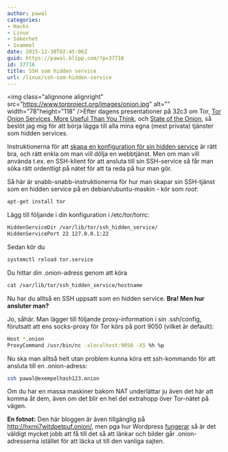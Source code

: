 ```yaml
---
author: pawal
categories:
- Hacks
- Linux
- Säkerhet
- Svammel
date: 2015-12-30T02:45:06Z
guid: https://pawal.blipp.com/?p=37716
id: 37716
title: SSH som hidden service
url: /linux/ssh-som-hidden-service
---
```


<img class="alignnone alignright" src="https://www.torproject.org/images/onion.jpg" alt="" width="78"height="118" />Efter dagens presentationer på 32c3 om Tor, <a
href="https://media.ccc.de/v/32c3-7322-tor_onion_services_more_useful_than_you_think">Tor
Onion Services, More Useful Than You Think</a>, och <a
href="https://media.ccc.de/v/32c3-7307-state_of_the_onion">State of
the Onion</a>, så beslöt jag mig för att börja lägga till alla mina
egna (mest privata) tjänster som hidden services.

Instruktionerna för att <a
href="https://www.torproject.org/docs/tor-hidden-service.html.en">skapa
en konfiguration för sin hidden service</a> är rätt bra, och rätt
enkla om man vill dölja en webbtjänst. Men om man vill använda
t.ex. en SSH-klient för att ansluta till sin SSH-service så får man
söka rätt ordentligt på nätet för att ta reda på hur man gör.

Så här är snabb-snabb-instruktionerna för hur man skapar sin
SSH-tjänst som en hidden service på en debian/ubuntu-maskin - kör som
_root_:

```sh
apt-get install tor
```

Lägg till följande i din konfiguration i /etc/tor/torrc:

```sh
HiddenServiceDir /var/lib/tor/ssh_hidden_service/
HiddenServicePort 22 127.0.0.1:22
```

Sedan kör du

```sh
systemctl reload tor.service
```

Du hittar din .onion-adress genom att köra
```sh
cat /var/lib/tor/ssh_hidden_service/hostname
```

Nu har du alltså en SSH uppsatt som en hidden service. **Bra! Men hur ansluter man?**

Jo, såhär. Man lägger till följande proxy-information i sin
.ssh/config, förutsatt att ens socks-proxy för Tor körs på port 9050
(vilket är default):

```sh
Host *.onion
ProxyCommand /usr/bin/nc -xlocalhost:9050 -X5 %h %p
```

Nu ska man alltså helt utan problem kunna köra ett ssh-kommando för att ansluta till en .onion-adress:

```sh
ssh pawal@exempelhash123.onion
```

Om du har en massa maskiner bakom NAT underlättar ju även det här att
komma åt dem, även om det blir en hel del extrahopp över Tor-nätet på
vägen.

**En fotnot:** Den här bloggen är även tillgänglig på
<a href="http://hxrni7witdpetpuf.onion/">http://hxrni7witdpetpuf.onion/</a>,
men pga hur Wordpress <a href="https://codex.wordpress.org/Changing_The_Site_URL">fungerar</a>
så är det väldigt mycket jobb att få till det så att länkar och
bilder går .onion-adresserna istället för att läcka ut till den
vanliga sajten.
